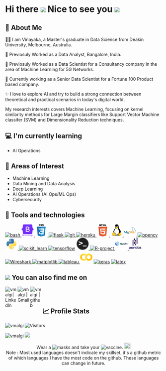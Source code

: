 <h1> Hi there <img src="https://raw.githubusercontent.com/verma-anushka/verma-anushka/master/gifs/wave.gif" width="30px"> Nice to see you <img src="https://emojis.slackmojis.com/emojis/images/1531849430/4246/blob-sunglasses.gif?1531849430" width="30"/> </h1>

## 🚀 About Me
👨‍🎓 I am Vinayaka, a Master's graduate in Data Science from Deakin University, Melbourne, Australia.

:office: Previosuly Worked as a Data Analyst, Bangalore, India.

:office: Previosuly Worked as a Data Scientist for a Consultancy company in the area of Machine Learning for 5G Networks.

:office: Currently working as a Senior Data Scientist for a Fortune 100 Product based company.

<!-- :man_student: I Completed my Bachelors in Information Science and Engineering from Sri Jayachamarajendra College of Engineering, Mysore, India -->

✨ I love to explore AI and try to build a strong connection between theoretical and practical scenarios in today's digital world.

My research interests covers Machine Learning, focusing on kernel similarity methods for Large Margin classifiers like Support Vector Machine classifer (SVM) and Dimensionality Reduction techniques.


## 💻 I'm currently learning

- AI Operations

## 🎯 Areas of Interest
- Machine Learning
- Data Mining and Data Analysis
- Deep Learning
- AI Operations (AI Ops/ML Ops)
- Cybersecurity

## 🔧 Tools and technologies

<p align="left"> <a href="https://www.gnu.org/software/bash/" target="_blank"> <img src="https://www.vectorlogo.zone/logos/gnu_bash/gnu_bash-icon.svg" alt="bash" width="40" height="40"/> </a> <a href="https://getbootstrap.com" target="_blank"> <img src="https://raw.githubusercontent.com/devicons/devicon/master/icons/bootstrap/bootstrap-plain-wordmark.svg" alt="bootstrap" width="40" height="40"/> </a> <a href="https://www.w3schools.com/css/" target="_blank"> <img src="https://raw.githubusercontent.com/devicons/devicon/master/icons/css3/css3-original-wordmark.svg" alt="css3" width="40" height="40"/> </a> <a href="https://flask.palletsprojects.com/" target="_blank"> <img src="https://www.vectorlogo.zone/logos/pocoo_flask/pocoo_flask-icon.svg" alt="flask" width="40" height="40"/> </a> <a href="https://git-scm.com/" target="_blank"> <img src="https://www.vectorlogo.zone/logos/git-scm/git-scm-icon.svg" alt="git" width="40" height="40"/> </a> <a href="https://heroku.com" target="_blank"> <img src="https://www.vectorlogo.zone/logos/heroku/heroku-icon.svg" alt="heroku" width="40" height="40"/> </a> <a href="https://www.w3.org/html/" target="_blank"> <img src="https://raw.githubusercontent.com/devicons/devicon/master/icons/html5/html5-original-wordmark.svg" alt="html5" width="40" height="40"/> </a> <a href="https://www.linux.org/" target="_blank"> <img src="https://raw.githubusercontent.com/devicons/devicon/master/icons/linux/linux-original.svg" alt="linux" width="40" height="40"/> </a> <a href="https://www.mysql.com/" target="_blank"> <img src="https://raw.githubusercontent.com/devicons/devicon/master/icons/mysql/mysql-original-wordmark.svg" alt="mysql" width="40" height="40"/> </a> <a href="https://opencv.org/" target="_blank"> <img src="https://www.vectorlogo.zone/logos/opencv/opencv-icon.svg" alt="opencv" width="40" height="40"/> </a> <a href="https://www.python.org" target="_blank">  <img src="https://raw.githubusercontent.com/devicons/devicon/master/icons/python/python-original.svg" alt="python" width="40" height="40"/> </a> <a href="https://pytorch.org/" target="_blank"> <img src="https://upload.wikimedia.org/wikipedia/commons/0/05/Scikit_learn_logo_small.svg" alt="scikit_learn" width="40" height="40"/> </a> <a href="https://www.tensorflow.org" target="_blank"> <img src="https://www.vectorlogo.zone/logos/tensorflow/tensorflow-icon.svg" alt="tensorflow" width="40" height="40"/></a> <img src="https://raw.githubusercontent.com/github/explore/80688e429a7d4ef2fca1e82350fe8e3517d3494d/topics/terminal/terminal.png" alt="terminal" width="40" height="40"><a href="https://www.r-project.org/" target="_blank"> <img src="https://www.vectorlogo.zone/logos/r-project/r-project-official.svg" alt="R-project" width="40" height="40"/></a><a href="https://numpy.org/" target="_blank"> <img src="https://github.com/devicons/devicon/blob/master/icons/numpy/numpy-original-wordmark.svg" alt="NumPy" width="40" height="40"/></a><a href="https://pandas.pydata.org/" target="_blank"> <img src="https://github.com/devicons/devicon/blob/master/icons/pandas/pandas-original-wordmark.svg" alt="Pandas" width="40" height="40"/></a><a href="https://www.wireshark.org/" target="_blank"> <img src="https://www.vectorlogo.zone/logos/wireshark/wireshark-ar21.svg" alt="Wireshark" width="70" height="40"/></a><a href="https://matplotlib.org/" target="_blank"> <img src="https://github.com/valohai/ml-logos/blob/master/matplotlib.svg" alt="matplotlib" width="70" height="40"/></a><a href="https://www.tableau.com/" target="_blank"> <img src="https://github.com/gilbarbara/logos/blob/master/logos/tableau-icon.svg" alt="tableau" width="40" height="40"/></a><a href="https://colab.research.google.com/" target="_blank"> <img src="https://github.com/edent/SuperTinyIcons/blob/master/images/svg/colaboratory.svg" alt="google_colab" width="40" height="40"/></a>
 <a href="https://keras.io/" target="_blank"> <img src="https://github.com/valohai/ml-logos/blob/master/keras-text.svg" alt="keras" width="70" height="40"/></a>
 <a href="https://www.latex-project.org/" target="_blank"> <img src="https://github.com/file-icons/icons/blob/master/svg/LaTeX.svg" alt="latex" width="40" height="40"/></a>
</p>


## <img src="https://media.giphy.com/media/LnQjpWaON8nhr21vNW/giphy.gif" height="32"> You can also find me on

[<img align="left" alt="vmalgi| LinkedIn" width="40px" src="https://img.icons8.com/color/48/000000/linkedin.png" />][linkedin]
[<img align="left" alt="vmalgi | Gmail" width="40px" src="https://img.icons8.com/color/gmail" />][gmail]
[<img align="left" alt="vmalgi | github" width="40px" src="https://img.icons8.com/color/github" />][github]

<br>
<br>


[linkedin]: https://www.linkedin.com/in/vinayaka.malgi
[gmail]: mailto:vinayakam19@gmail.com
[github]: https://github.com/vmalgi




## &#x1f4c8; Profile Stats

<p align="left"> 
  <img src="https://komarev.com/ghpvc/?username=vmalgi&label=Profile%20views&color=0e75b6&style=flat" alt="vmalgi" />                         
  <img src="https://visitor-badge.laobi.icu/badge?page_id=vmalgi" alt="Visitors">                     
</p>

<p align="left">
  <img src="https://github-readme-streak-stats.herokuapp.com/?user=vmalgi&" alt="vmalgi" />
  <img src="https://github-readme-stats.vercel.app/api/top-langs/?username=vmalgi&layout=compact&count_private=true&hide=html,scss,,ejs&theme=default&line_height=10" />
</p>

<p align="center">
    Wear a <img src = "https://emojis.slackmojis.com/emojis/images/1620847010/38349/mask.png?1620847010" alt="masks" width="20" height="20" /> and take your <img src ="https://emojis.slackmojis.com/emojis/images/1622050776/41534/vaccine.png?1622050776" alt="vaccine" width="20" height="20" />. <img src = "https://emojis.slackmojis.com/emojis/images/1615426819/19573/thankyou.gif?1615426819" width="20" height="20" /><br>
 Note : Most used languages doesn't indicate my skillset, it's a github metric of which languages I have the most code on the github. These languages can change in future.
  </p>
</p>

<!--
**Vinayakam19/Vinayakam19** is a ✨ _special_ ✨ repository because its `README.md` (this file) appears on your GitHub profile.

Here are some ideas to get you started:

- 🔭 I’m currently working on ...
- 🌱 I’m currently learning ...
- 👯 I’m looking to collaborate on ...
- 🤔 I’m looking for help with ...
- 💬 Ask me about ...
- 📫 How to reach me: ...
- 😄 Pronouns: ...
- ⚡ Fun fact: ...
-->
